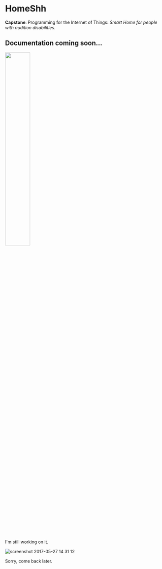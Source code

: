 # HomeShh

**Capstone**: Programming for the Internet of Things: *Smart Home for people with audition disabilities.*

## Documentation coming soon...

<img src="https://cloud.githubusercontent.com/assets/22894897/25677487/84b7980a-301c-11e7-9445-c3edd96d7a4c.gif" width="40%" height="40%"/>

I'm still working on it.

![screenshot 2017-05-27 14 31 12](https://cloud.githubusercontent.com/assets/22894897/26523222/313dc3f4-42e9-11e7-9290-4ddd016172f9.png)

Sorry, come back later.
